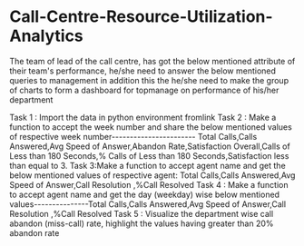 # Call-Centre-Resource-Utilization-Analytics
The team of lead of the call centre, has got the below mentioned attribute of their team's performance, he/she need to answer the below mentioned queries to management in addition this the he/she need to make the group of charts to form a dashboard for topmanage on performance of his/her department

Task 1 : Import the data in python environment fromlink
Task 2 : Make a function to accept the week number and share the below mentioned values of respective week number-----------------------
Total Calls,Calls Answered,Avg Speed of Answer,Abandon Rate,Satisfaction Overall,Calls of Less than 180 Seconds,% Calls of Less than 180 Seconds,Satisfaction less than equal to 3.
Task 3:Make a function to accept agent name and get the below mentioned values of respective agent: 
Total Calls,Calls Answered,Avg Speed of Answer,Call Resolution ,%Call Resolved
Task 4 : Make a function to accept agent name and get the day (weekday) wise below mentioned values---------------Total Calls,Calls Answered,Avg Speed of Answer,Call Resolution ,%Call Resolved
Task 5 : Visualize the department wise call abandon (miss-call) rate, highlight the values having greater than 20% abandon rate
